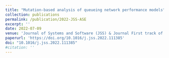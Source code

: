 ```yaml
---
title: "Mutation-based analysis of queueing network performance models"
collection: publications
permalink: /publication/2022-JSS-ASE
excerpt: ''
date: 2022-07-09
venue: 'Journal of Systems and Software (JSS) & Journal First track of the 37th IEEE/ACM International Conference on Automated Software Engineering (ASE)'
paperurl: 'https://doi.org/10.1016/j.jss.2022.111385'
doi: "10.1016/j.jss.2022.111385"
#citation: ''
---
```

